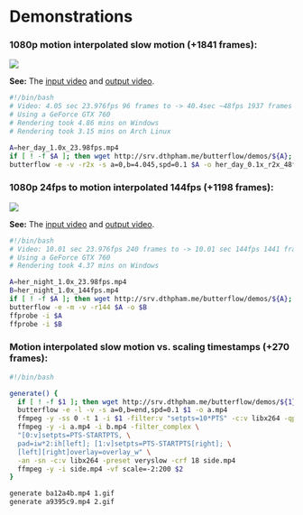 # Demonstrations

### 1080p motion interpolated slow motion (+1841 frames):
![](http://srv.dthpham.me/butterflow/demos/her_day_xs.jpg)

**See:** The [input video](http://srv.dthpham.me/butterflow/demos/her_day_1.0x_23.98fps.mp4) and [output video](http://srv.dthpham.me/butterflow/demos/her_day_0.1x_r2x_48fps.mp4).

```bash
#!/bin/bash
# Video: 4.05 sec 23.976fps 96 frames to -> 40.4sec ~48fps 1937 frames
# Using a GeForce GTX 760
# Rendering took 4.86 mins on Windows
# Rendering took 3.15 mins on Arch Linux

A=her_day_1.0x_23.98fps.mp4
if [ ! -f $A ]; then wget http://srv.dthpham.me/butterflow/demos/${A}; fi
butterflow -e -v -r2x -s a=0,b=4.045,spd=0.1 $A -o her_day_0.1x_r2x_48fps.mp4
```

### 1080p 24fps to motion interpolated 144fps (+1198 frames):
![](http://srv.dthpham.me/butterflow/demos/her_night_xs_2.jpg)

**See:**  The [input video](http://srv.dthpham.me/butterflow/demos/her_night_1.0x_23.98fps.mp4) and [output video](http://srv.dthpham.me/butterflow/demos/her_night_1.0x_144fps.mp4).

```bash
#!/bin/bash
# Video: 10.01 sec 23.976fps 240 frames to -> 10.01 sec 144fps 1441 frames
# Using a GeForce GTX 760
# Rendering took 4.37 mins on Windows

A=her_night_1.0x_23.98fps.mp4
B=her_night_1.0x_144fps.mp4
if [ ! -f $A ]; then wget http://srv.dthpham.me/butterflow/demos/${A}; fi
butterflow -e -m -v -r144 $A -o $B
ffprobe -i $A
ffprobe -i $B
```

### Motion interpolated slow motion vs. scaling timestamps (+270 frames):
```bash
#!/bin/bash

generate() {
  if [ ! -f $1 ]; then wget http://srv.dthpham.me/butterflow/demos/${1}; fi
  butterflow -e -l -v -s a=0,b=end,spd=0.1 $1 -o a.mp4
  ffmpeg -y -ss 0 -t 1 -i $1 -filter:v "setpts=10*PTS" -c:v libx264 -qp 0 b.mp4
  ffmpeg -y -i a.mp4 -i b.mp4 -filter_complex \
  "[0:v]setpts=PTS-STARTPTS, \
  pad=iw*2:ih[left]; [1:v]setpts=PTS-STARTPTS[right]; \
  [left][right]overlay=overlay_w" \
  -an -sn -c:v libx264 -preset veryslow -crf 18 side.mp4
  ffmpeg -y -i side.mp4 -vf scale=-2:200 $2
}

generate ba12a4b.mp4 1.gif
generate a9395c9.mp4 2.gif
```
